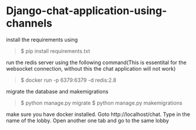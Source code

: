 # Django-chat-application-using-channels

install the requirements using

> $ pip install requirements.txt

run the redis server using the following command(This is essentital for the websocket connection, without this the chat application will not work)

> $ docker run -p 6379:6379 -d redis:2.8

migrate the database and makemigrations

> $ python manage.py migrate
> $ python manage.py makemigrations


make sure you have docker installed. Goto http://localhost/chat.
Type in the name of the lobby. Open another one tab and go to the same lobby
